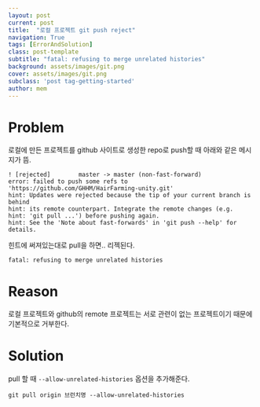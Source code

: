 ```yaml
---
layout: post
current: post
title:  "로컬 프로젝트 git push reject"
navigation: True
tags: [ErrorAndSolution]
class: post-template
subtitle: "fatal: refusing to merge unrelated histories"
background: assets/images/git.png
cover: assets/images/git.png
subclass: 'post tag-getting-started'
author: mem
---
```


# Problem

로컬에 만든 프로젝트를 github 사이트로 생성한 repo로 push할 때 아래와 같은 메시지가 뜸.

```git
! [rejected]        master -> master (non-fast-forward)
error: failed to push some refs to 'https://github.com/GHHM/HairFarming-unity.git'
hint: Updates were rejected because the tip of your current branch is behind
hint: its remote counterpart. Integrate the remote changes (e.g.
hint: 'git pull ...') before pushing again.
hint: See the 'Note about fast-forwards' in 'git push --help' for details.
```

힌트에 써져있는대로 pull을 하면.. 리젝된다.

```git
fatal: refusing to merge unrelated histories
```

# Reason
로컬 프로젝트와 github의 remote 프로젝트는 서로 관련이 없는 프로젝트이기 때문에 기본적으로 거부한다.

# Solution

pull 할 때 `--allow-unrelated-histories` 옵션을 추가해준다.

`git pull origin 브런치명 --allow-unrelated-histories`